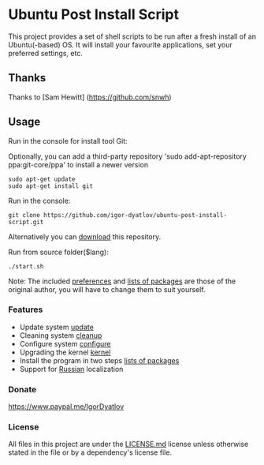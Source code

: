 # Ubuntu Post Install Script
This project provides a set of shell scripts to be run after a fresh install of an Ubuntu(-based) OS. It will install your favourite applications, set your preferred settings, etc.

## Thanks
Thanks to [Sam Hewitt] (https://github.com/snwh)  

## Usage
Run in the console for install tool Git:
    
Optionally, you can add a third-party repository 'sudo add-apt-repository ppa:git-core/ppa' to install a newer version

    sudo apt-get update
    sudo apt-get install git

Run in the console:

    git clone https://github.com/igor-dyatlov/ubuntu-post-install-script.git
    
Alternatively you can [download](https://github.com/igor-dyatlov/ubuntu-post-install-script/archive/master.zip) this repository.

Run from source folder($lang):

    ./start.sh

Note: The included [preferences](English/functions/configure) and [lists of packages](English/data) are those of the original author, you will have to change them to suit yourself.

### Features
 - Update system [update](English/functions/update)
 - Cleaning system [cleanup](English/functions/cleanup)
 - Configure system [configure](English/functions/configure)
 - Upgrading the kernel [kernel](English/functions/kernel)
 - Install the program in two steps [lists of packages](English/data)
 - Support for [Russian](Russian) localization

### Donate
https://www.paypal.me/IgorDyatlov 

### License
All files in this project are under the [LICENSE.md](LICENSE.md) license unless otherwise stated in the file or by a dependency's license file.

